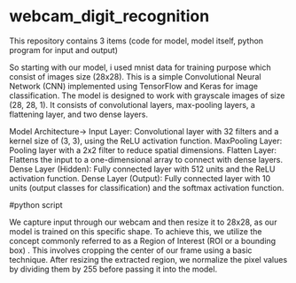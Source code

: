 # webcam_digit_recognition

This repository contains 3 items (code for model, model itself, python program for input and output)

So starting with our model, i used mnist data for training purpose which consist of images size (28x28).
This is a simple Convolutional Neural Network (CNN) implemented using TensorFlow and Keras for image classification. The model is designed to work with grayscale images of size (28, 28, 1). It consists of convolutional layers, max-pooling layers, a flattening layer, and two dense layers.

Model Architecture->
Input Layer: Convolutional layer with 32 filters and a kernel size of (3, 3), using the ReLU activation function.
MaxPooling Layer: Pooling layer with a 2x2 filter to reduce spatial dimensions.
Flatten Layer: Flattens the input to a one-dimensional array to connect with dense layers.
Dense Layer (Hidden): Fully connected layer with 512 units and the ReLU activation function.
Dense Layer (Output): Fully connected layer with 10 units (output classes for classification) and the softmax activation function.

#python script

We capture input through our webcam and then resize it to 28x28, as our model is trained on this specific shape. To achieve this, we utilize the concept commonly referred to as a Region of Interest (ROI or a bounding box) . This involves cropping the center of our frame using a basic technique. After resizing the extracted region, we normalize the pixel values by dividing them by 255 before passing it into the model. 
